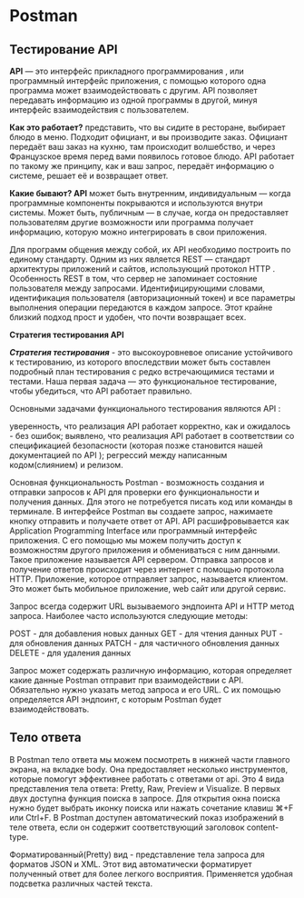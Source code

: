 # Postman

## Тестирование API

**API** — это интерфейс прикладного программирования , или программный интерфейс приложения, с помощью которого одна программа может взаимодействовать с другим. API позволяет передавать информацию из одной программы в другой, минуя интерфейс взаимодействия с пользователем.

**Как это работает?** представить, что вы сидите в ресторане, выбирает блюдо в меню. Подходит официант, и вы производите заказ. Официант передаёт ваш заказ на кухню, там происходит волшебство, и через Французское время перед вами появилось готовое блюдо. API работает по такому же принципу, как и ваш запрос, передаёт информацию о системе, решает её и возвращает ответ.

**Какие бывают? API** может быть внутренним, индивидуальным — когда программные компоненты покрываются и используются внутри системы. Может быть, публичным — в случае, когда он предоставляет пользователям другие возможности или программа получает информацию, которую можно интегрировать в свои приложения.

Для программ общения между собой, их API необходимо построить по единому стандарту. Одним из них является REST — стандарт архитектуры приложений и сайтов, использующий протокол HTTP . Особенность REST в том, что сервер не запоминает состояние пользователя между запросами. Идентифицирующими словами, идентификация пользователя (авторизационный токен) и все параметры выполнения операции передаются в каждом запросе. Этот крайне близкий подход прост и удобен, что почти возвращает всех.

**Стратегия тестирования API**

***Стратегия тестирования*** - это высокоуровневое описание устойчивого к тестированию, из которого впоследствии может быть составлен подробный план тестирования с редко встречающимися тестами и тестами. Наша первая задача — это функциональное тестирование, чтобы убедиться, что API работает правильно.

Основными задачами функционального тестирования являются API :

уверенность, что реализация API работает корректно, как и ожидалось - без ошибок;
выявлено, что реализация API работает в соответствии со спецификацией безопасности (которая позже становится нашей документацией по API );
регрессий между написанным кодом(слиянием) и релизом.


Основная функциональность Postman - возможность создания и отправки запросов к API для проверки его функциональности и получения данных. Для этого не потребуется писать код или команды в терминале. В интерфейсе Postman вы создаете запрос, нажимаете кнопку отправить и получаете ответ от API. API расшифровывается как Application Programming Interface или программный интерфейс приложения. С его помощью мы можем  получить доступ к возможностям другого приложения и обмениваться с ним данными. Такое приложение называется API сервером. Отправка запросов и получение ответов происходит через интернет с помощью протокола HTTP. Приложение, которое отправляет запрос, называется клиентом. Это может быть мобильное приложение, web сайт или другой сервис.

Запрос всегда содержит URL вызываемого эндпоинта API и HTTP метод запроса. Наиболее часто используются следующие методы:

POST - для добавления новых данных
GET - для чтения данных
PUT - для обновления данных
PATCH - для частичного обновления данных
DELETE - для удаления данных

Запрос может содержать различную информацию, которая определяет какие данные Postman отправит при взаимодействии с API. Обязательно нужно указать  метод запроса и его URL. С их помощью определяется API эндпоинт, с которым Postman будет взаимодействовать.


## Тело ответа
В Postman тело ответа мы можем посмотреть в нижней части главного экрана, на вкладке body. Она предоставляет несколько инструментов, которые помогут эффективнее работать с ответами от api. Это 4 вида представления тела ответа: Pretty, Raw, Preview и Visualize. В первых двух доступна функция поиска в запросе. Для открытия окна поиска нужно будет выбрать иконку поиска или нажать сочетание клавиш ⌘+F или Ctrl+F. В Postman доступен автоматический показ изображений в теле ответа, если он содержит соответствующий заголовок content-type. <br>

Форматированный(Pretty) вид - представление тела запроса для форматов JSON и XML. Этот вид автоматически форматирует полученный ответ для более легкого восприятия. Применяется удобная подсветка различных частей текста.
